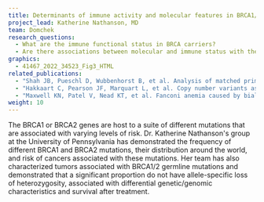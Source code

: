 ```yaml
---
title: Determinants of immune activity and molecular features in BRCA1/2 mutation carriers
project_lead: Katherine Nathanson, MD
team: Domchek
research_questions: 
  - What are the immune functional status in BRCA carriers?
  - Are there associations between molecular and immune status with therapeutic response and survival?
graphics: 
  - 41467_2022_34523_Fig3_HTML
related_publications:
  - "Shah JB, Pueschl D, Wubbenhorst B, et al. Analysis of matched primary and recurrent BRCA1/2 mutation-associated tumors identifies recurrence-specific drivers. Nat Commun. 2022 Nov 7;13(1):6728. doi: 10.1038/s41467-022-34523-y. PMID: 36344544; PMCID: PMC9640723."
  - "Hakkaart C, Pearson JF, Marquart L, et al. Copy number variants as modifiers of breast cancer risk for BRCA1/BRCA2 pathogenic variant carriers. Commun Biol. 2022 Oct 6;5(1):1061. doi: 10.1038/s42003-022-03978-6. PMID: 36203093; PMCID: PMC9537519."
  - "Maxwell KN, Patel V, Nead KT, et al. Fanconi anemia caused by biallelic inactivation of BRCA2 can present with an atypical cancer phenotype in adulthood. Clin Genet. 2023 Jan;103(1):119-124. doi: 10.1111/cge.14231. Epub 2022 Sep 26. PMID: 36089892; PMCID: PMC9742260."
weight: 10
---
```

The BRCA1 or BRCA2 genes are host to a suite of different mutations that are associated with varying levels of risk. Dr. Katherine Nathanson's group at the University of Pennsylvania has demonstrated the frequency of different BRCA1 and BRCA2 mutations, their distribution around the world, and risk of cancers associated with these mutations. Her team has also characterized tumors associated with BRCA1/2 germline mutations and demonstrated that a significant proportion do not have allele-specific loss of heterozygosity, associated with differential genetic/genomic characteristics and survival after treatment.
